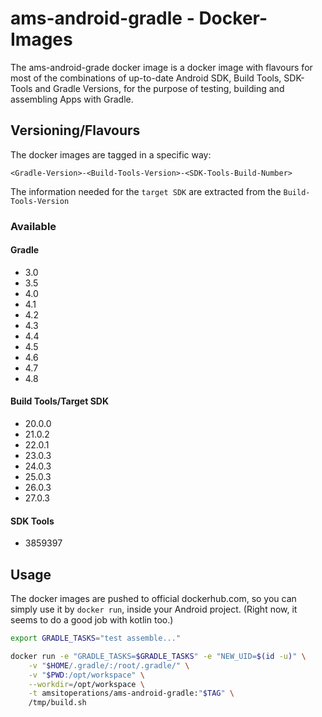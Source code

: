 # ams-android-gradle - Docker-Images

The ams-android-grade docker image is a docker image with flavours for most of the combinations of up-to-date Android SDK, Build Tools, SDK-Tools and Gradle Versions, for the purpose of testing, building and assembling Apps with Gradle.

## Versioning/Flavours

The docker images are tagged in a specific way:

```
<Gradle-Version>-<Build-Tools-Version>-<SDK-Tools-Build-Number>
```

The information needed for the `target SDK` are extracted from the `Build-Tools-Version`

### Available

#### Gradle
- 3.0
- 3.5
- 4.0
- 4.1
- 4.2
- 4.3
- 4.4
- 4.5
- 4.6
- 4.7
- 4.8

#### Build Tools/Target SDK
- 20.0.0
- 21.0.2
- 22.0.1
- 23.0.3
- 24.0.3
- 25.0.3
- 26.0.3
- 27.0.3

#### SDK Tools
- 3859397

## Usage

The docker images are pushed to official dockerhub.com, so you can simply use it by `docker run`, inside your Android project. (Right now, it seems to do a good job with kotlin too.)

```bash
export GRADLE_TASKS="test assemble..."

docker run -e "GRADLE_TASKS=$GRADLE_TASKS" -e "NEW_UID=$(id -u)" \
    -v "$HOME/.gradle/:/root/.gradle/" \
    -v "$PWD:/opt/workspace" \
    --workdir=/opt/workspace \
    -t amsitoperations/ams-android-gradle:"$TAG" \
    /tmp/build.sh
```
